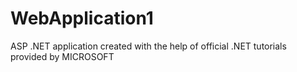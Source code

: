 # WebApplication1
ASP .NET application created with the help of official .NET tutorials provided by MICROSOFT
